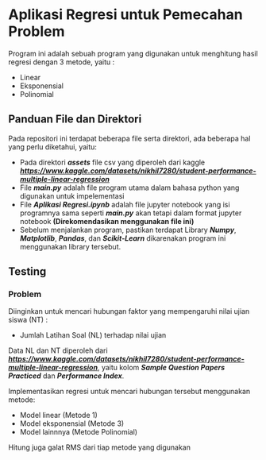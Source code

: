 # Aplikasi Regresi untuk Pemecahan Problem
Program ini adalah sebuah program yang digunakan untuk menghitung hasil regresi dengan 3 metode, yaitu :
* Linear
* Eksponensial
* Polinomial

## Panduan File dan Direktori

Pada repositori ini terdapat beberapa file serta direktori, ada beberapa hal yang perlu diketahui, yaitu:
* Pada direktori ***assets*** file csv yang diperoleh dari kaggle ***https://www.kaggle.com/datasets/nikhil7280/student-performance-multiple-linear-regression***
* File ***main.py*** adalah file program utama dalam bahasa python yang digunakan untuk impelementasi
* File ***Aplikasi Regresi.ipynb*** adalah file jupyter notebook yang isi programnya sama seperti ***main.py*** akan tetapi dalam format jupyter notebook **(Direkomendasikan menggunakan file ini)**
* Sebelum menjalankan program, pastikan terdapat Library ***Numpy***, ***Matplotlib***, ***Pandas***, dan ***Scikit-Learn*** dikarenakan program ini menggunakan library tersebut.


## Testing
### Problem
Diinginkan untuk mencari hubungan faktor yang mempengaruhi nilai ujian siswa (NT) :
* Jumlah Latihan Soal (NL) terhadap nilai ujian

Data NL dan NT diperoleh dari ***https://www.kaggle.com/datasets/nikhil7280/student-performance-multiple-linear-regression***, yaitu kolom ***Sample Question Papers Practiced*** dan ***Performance Index***.

Implementasikan regresi untuk mencari hubungan tersebut menggunakan metode:
* Model linear (Metode 1)
* Model eksponensial (Metode 3)
* Model lainnnya (Metode Polinomial)

Hitung juga galat RMS dari tiap metode yang digunakan
